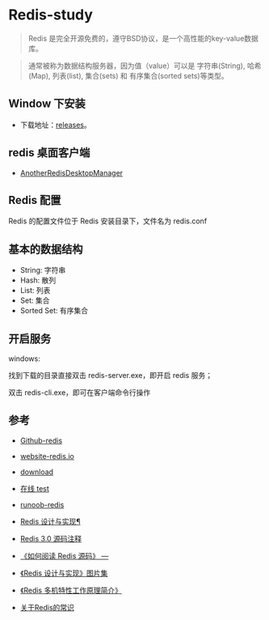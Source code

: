 # Redis-study

>Redis 是完全开源免费的，遵守BSD协议，是一个高性能的key-value数据库。

>通常被称为数据结构服务器，因为值（value）可以是 字符串(String), 哈希(Map), 列表(list), 集合(sets) 和 有序集合(sorted sets)等类型。

## Window 下安装
- 下载地址：[releases](https://github.com/MSOpenTech/redis/releases)。

## redis 桌面客户端

- [AnotherRedisDesktopManager](https://github.com/qishibo/AnotherRedisDesktopManager/releases)

## Redis 配置
Redis 的配置文件位于 Redis 安装目录下，文件名为 redis.conf

## 基本的数据结构

- String: 字符串
- Hash: 散列
- List: 列表
- Set: 集合
- Sorted Set: 有序集合


## 开启服务

windows:

找到下载的目录直接双击 redis-server.exe，即开启 redis 服务；

双击 redis-cli.exe，即可在客户端命令行操作


## 参考
- [Github-redis](https://github.com/antirez/redis)
- [website-redis.io](https://redis.io/)
- [download](https://redis.io/download)
- [在线 test](http://try.redis.io/)
- [runoob-redis](http://www.runoob.com/redis/redis-tutorial.html)

- [Redis 设计与实现¶](http://redisbook.com/)
- [Redis 3.0 源码注释](https://github.com/huangz1990/redis-3.0-annotated)
- [《如何阅读 Redis 源码》 —](http://blog.huangz.me/diary/2014/how-to-read-redis-source-code.html)
- [《Redis 设计与实现》图片集 ](http://1e-gallery.redisbook.com/)
- [《Redis 多机特性工作原理简介》](http://www.chinahadoop.cn/course/31)
- [关于Redis的常识](https://blog.csdn.net/ohmygirl/article/details/44171375)
